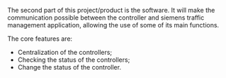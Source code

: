 The second part of this project/product is the software. It will make the communication possible between the controller and siemens traffic management application, allowing the use of some of its main functions. 

The core features are:

* Centralization of the controllers;
* Checking the status of the controllers;
* Change the status of the controller.